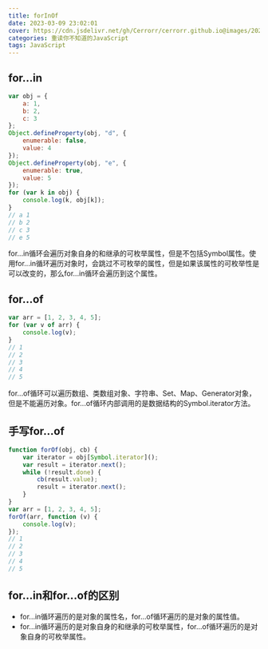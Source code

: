 ```yaml
---
title: forInOf
date: 2023-03-09 23:02:01
cover: https://cdn.jsdelivr.net/gh/Cerrorr/cerrorr.github.io@images/202303092307629.png
categories: 重读你不知道的JavaScript
tags: JavaScript
---
```

## for...in

```javaScript
var obj = {
    a: 1,
    b: 2,
    c: 3
};
Object.defineProperty(obj, "d", {
    enumerable: false,
    value: 4
});
Object.defineProperty(obj, "e", {
    enumerable: true,
    value: 5
});
for (var k in obj) {
    console.log(k, obj[k]);
}
// a 1
// b 2
// c 3
// e 5
```

for...in循环会遍历对象自身的和继承的可枚举属性，但是不包括Symbol属性。使用for...in循环遍历对象时，会跳过不可枚举的属性，但是如果该属性的可枚举性是可以改变的，那么for...in循环会遍历到这个属性。

## for...of

```javaScript
var arr = [1, 2, 3, 4, 5];
for (var v of arr) {
    console.log(v);
}
// 1
// 2
// 3
// 4
// 5
```

for...of循环可以遍历数组、类数组对象、字符串、Set、Map、Generator对象，但是不能遍历对象。for...of循环内部调用的是数据结构的Symbol.iterator方法。

## 手写for...of

```javaScript
function forOf(obj, cb) {
    var iterator = obj[Symbol.iterator]();
    var result = iterator.next();
    while (!result.done) {
        cb(result.value);
        result = iterator.next();
    }
}
var arr = [1, 2, 3, 4, 5];
forOf(arr, function (v) {
    console.log(v);
});
// 1
// 2
// 3
// 4
// 5
```

## for...in和for...of的区别

- for...in循环遍历的是对象的属性名，for...of循环遍历的是对象的属性值。
- for...in循环遍历的是对象自身的和继承的可枚举属性，for...of循环遍历的是对象自身的可枚举属性。
